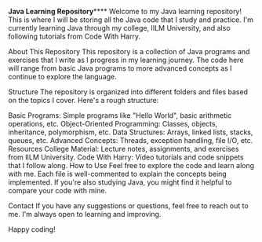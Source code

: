 **Java Learning Repository******
Welcome to my Java learning repository! This is where I will be storing all the Java code that I study and practice. I'm currently learning Java through my college, IILM University, and also following tutorials from Code With Harry.

About This Repository
This repository is a collection of Java programs and exercises that I write as I progress in my learning journey. The code here will range from basic Java programs to more advanced concepts as I continue to explore the language.

Structure
The repository is organized into different folders and files based on the topics I cover. Here's a rough structure:

Basic Programs: Simple programs like "Hello World", basic arithmetic operations, etc.
Object-Oriented Programming: Classes, objects, inheritance, polymorphism, etc.
Data Structures: Arrays, linked lists, stacks, queues, etc.
Advanced Concepts: Threads, exception handling, file I/O, etc.
Resources
College Material: Lecture notes, assignments, and exercises from IILM University.
Code With Harry: Video tutorials and code snippets that I follow along.
How to Use
Feel free to explore the code and learn along with me. Each file is well-commented to explain the concepts being implemented. If you're also studying Java, you might find it helpful to compare your code with mine.

Contact
If you have any suggestions or questions, feel free to reach out to me. I'm always open to learning and improving.

Happy coding!
